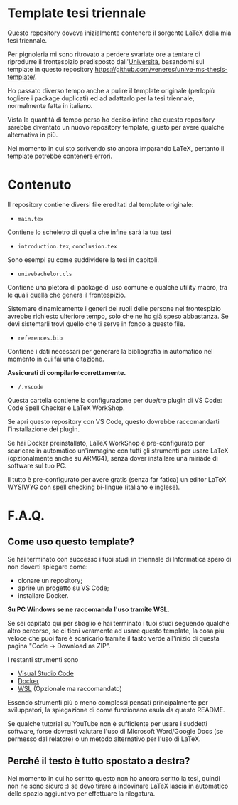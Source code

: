 # Template tesi triennale
Questo repository doveva inizialmente contenere il sorgente LaTeX della mia tesi triennale.

Per pignoleria mi sono ritrovato a perdere svariate ore a tentare di riprodurre il frontespizio predisposto dall'[Università](https://www.unive.it/pag/8751/#c41502), basandomi sul template in questo repository https://github.com/veneres/unive-ms-thesis-template/.


Ho passato diverso tempo anche a pulire il template originale (perlopiù togliere i package duplicati) ed ad adattarlo per la tesi triennale, normalmente fatta in italiano.

Vista la quantità di tempo perso ho deciso infine che questo repository sarebbe diventato un nuovo repository template, giusto per avere qualche alternativa in più.

Nel momento in cui sto scrivendo sto ancora imparando LaTeX, pertanto il template potrebbe contenere errori.

# Contenuto
Il repository contiene diversi file ereditati dal template originale:
* `main.tex`

Contiene lo scheletro di quella che infine sarà la tua tesi

* `introduction.tex`, `conclusion.tex`

Sono esempi su come suddividere la tesi in capitoli.

* `univebachelor.cls`

Contiene una pletora di package di uso comune e qualche utility macro, tra le quali quella che genera il frontespizio.

Sistemare dinamicamente i generi dei ruoli delle persone nel frontespizio avrebbe richiesto ulteriore tempo, solo che ne ho già speso abbastanza.
Se devi sistemarli trovi quello che ti serve in fondo a questo file.

* `references.bib`

Contiene i dati necessari per generare la bibliografia in automatico nel momento in cui fai una citazione. 

**Assicurati di compilarlo correttamente.**

* `/.vscode`

Questa cartella contiene la configurazione per due/tre plugin di VS Code: Code Spell Checker e LaTeX WorkShop.

Se apri questo repository con VS Code, questo dovrebbe raccomandarti l'installazione dei plugin.

Se hai Docker preinstallato, LaTeX WorkShop è pre-configurato per scaricare in automatico un'immagine con tutti gli strumenti per usare LaTeX (opzionalmente anche su ARM64), senza dover installare una miriade di software sul tuo PC.

Il tutto è pre-configurato per avere gratis (senza far fatica) un editor LaTeX WYSIWYG con spell checking bi-lingue (italiano e inglese).

# F.A.Q.

## Come uso questo template?
Se hai terminato con successo i tuoi studi in triennale di Informatica spero di non doverti spiegare come:
* clonare un repository;
* aprire un progetto su VS Code;
* installare Docker.

**Su PC Windows se ne raccomanda l'uso tramite WSL.**

Se sei capitato qui per sbaglio e hai terminato i tuoi studi seguendo qualche altro percorso, se ci tieni veramente ad usare questo template, la cosa più veloce che puoi fare è scaricarlo tramite il tasto verde all'inizio di questa pagina "Code -> Download as ZIP".

I restanti strumenti sono
* [Visual Studio Code](https://code.visualstudio.com/)
* [Docker](https://www.docker.com/)
* [WSL](https://learn.microsoft.com/it-it/windows/wsl/install) (Opzionale ma raccomandato)

Essendo strumenti più o meno complessi pensati principalmente per sviluppatori, la spiegazione di come funzionano esula da questo README.

Se qualche tutorial su YouTube non è sufficiente per usare i suddetti software, forse dovresti valutare l'uso di Microsoft Word/Google Docs (se permesso dal relatore) o un metodo alternativo per l'uso di LaTeX.

## Perché il testo è tutto spostato a destra?
Nel momento in cui ho scritto questo non ho ancora scritto la tesi, quindi non ne sono sicuro :) se devo tirare a indovinare LaTeX lascia in automatico dello spazio aggiuntivo per effettuare la rilegatura.

